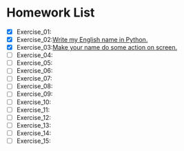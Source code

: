 # Homework List
- [x] Exercise_01:
- [x] Exercise_02:[Write my English name in Python.](https://www.zybuluo.com/WHUmz/note/504983)
- [x] Exercise_03:[Make your name do some action on screen.]()
- [ ] Exercise_04:
- [ ] Exercise_05:
- [ ] Exercise_06:
- [ ] Exercise_07:
- [ ] Exercise_08:
- [ ] Exercise_09:
- [ ] Exercise_10:
- [ ] Exercise_11:
- [ ] Exercise_12:
- [ ] Exercise_13:
- [ ] Exercise_14:
- [ ] Exercise_15:
